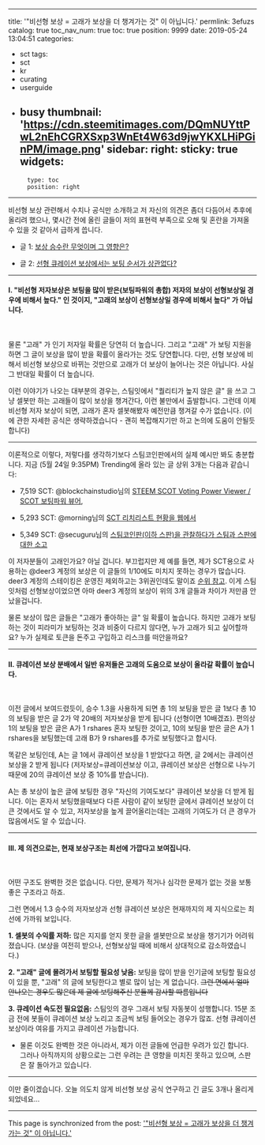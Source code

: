 
---
title: '"비선형 보상 = 고래가 보상을 더 챙겨가는 것" 이 아닙니다.'
permlink: 3efuzs
catalog: true
toc_nav_num: true
toc: true
position: 9999
date: 2019-05-24 13:04:51
categories:
- sct
tags:
- sct
- kr
- curating
- userguide
- busy
thumbnail: 'https://cdn.steemitimages.com/DQmNUYttPwL2nEhCGRXSxp3WnEt4W63d9jwYKXLHiPGinPM/image.png'
sidebar:
    right:
        sticky: true
widgets:
    -
        type: toc
        position: right
---


비선형 보상 관련해서 수치나 공식만 소개하고 저 자신의 의견은 좀더 다듬어서 추후에 올리려 했으나, 몇시간 전에 올린 글들이 저의 표현력 부족으로 오해 및 혼란을 가져올 수 있을 것 같아서 급하게 씁니다. 

* 글 1:  [보상 승수란 무엇이며 그 영향은?](https://www.steemcoinpan.com/sct/@glory7/1dwky)

* 글 2: [선형 큐레이션 보상에서는 보팅 순서가 상관없다?](https://www.steemcoinpan.com/sct/@glory7/3wv41g)

---

#### I. "비선형 저자보상은 보팅을 많이 받은(보팅파워의 총합) 저자의 보상이 선형보상일 경우에 비해서 높다." 인 것이지, "고래의 보상이 선형보상일 경우에 비해서 높다" 가 아닙니다.
<br>

물론 "고래" 가 인기 저자일 확률은 당연히 더 높습니다. 그리고 "고래" 가 보팅 지원을 하면 그 글이 보상을 많이 받을 확률이 올라가는 것도 당연합니다. 다만, 선형 보상에 비해서 비선형 보상으로 바뀌는 것만으로 고래가 더 보상이 늘어나는 것은 아닙니다. 사실 그 반대일 확률이 더 높습니다. 

이런 이야기가 나오는 대부분의 경우는, 스팀잇에서 "퀄리티가 높지 않은 글" 을 쓰고 그냥 셀봇만 하는 고래들이 많이 보상을 챙겨간다, 이런 불만에서 출발합니다. 그런데 이제 비선형 저자 보상이 되면, 고래가 혼자 셀봇해봤자 예전만큼 챙겨갈 수가 없습니다. (이에 관한 자세한 공식은 생략하겠습니다 - 괜히 복잡해지기만 하고 논의에 도움이 안될듯합니다)

---

이론적으로 이렇다, 저렇다를 생각하기보다 스팀코인판에서의 실제 예시만 봐도 충분합니다. 지금 (5월 24일 9:35PM) Trending에 올라 있는 글 상위 3개는 다음과 같습니다:

* 7,519 SCT: @blockchainstudio님의 [STEEM SCOT Voting Power Viewer / SCOT 보팅파워 뷰어](https://www.steemcoinpan.com/kr/@blockchainstudio/steem-scot-voting-power-viewer), 

* 5,293 SCT: @morning님의 [SCT 리치리스트 현황을 웹에서](https://www.steemcoinpan.com/sct/@morning/sct)

* 5,349 SCT: @secuguru님의 [스팀코인판(이하 스판)을 관찰하다가 스팀과 스판에 대한 소고](https://www.steemcoinpan.com/sct/@secuguru/3bhx1j)

이 저자분들이 고래인가요? 아닐 겁니다. 부끄럽지만 제 예를 들면, 제가 SCT용으로 사용하는 @deer3 계정의 보상은 이 글들의 1/10에도 미치지 못하는 경우가 많습니다. deer3 계정의 스테이킹은 운영진 제외하고는 3위권인데도 말이죠 [순위 참고](https://coin-on.com/rich). 이게 스팀잇처럼 선형보상이었으면 아마 deer3 계정의 보상이 위의 3개 글들과 차이가 저만큼 안 났을겁니다.

물론 보상이 많은 글들은 "고래가 좋아하는 글" 일 확률이 높습니다. 하지만 고래가 보팅하는 것이 피라미가 보팅하는 것과 비중이 다르지 않다면, 누가 고래가 되고 싶어할까요? 누가 실제로 토큰을 돈주고 구입하고 리스크를 떠안을까요?

---

#### II. 큐레이션 보상 분배에서 일반 유저들은 고래의 도움으로 보상이 올라갈 확률이 높습니다.
<br>

이전 글에서 보여드렸듯이, 승수 1.3을 사용하게 되면 총 1의 보팅을 받은 글 1보다 총 10의 보팅을 받은 글 2가 약 20배의 저자보상을 받게 됩니다 (선형이면 10배겠죠). 편의상 1의 보팅을 받은 글은 A가 1  rshares 혼자 보팅한 것이고, 10의 보팅을 받은 글은 A가 1 rshares을 보팅했는데 고래 B가 9 rshares를 추가로 보팅했다고 합시다. 

똑같은 보팅인데, A는 글 1에서 큐레이션 보상을 1 받았다고 하면, 글 2에서는 큐레이션 보상을 2 받게 됩니다 (저자보상=큐레이션보상 이고, 큐레이션 보상은 선형으로 나누기 때문에 20의 큐레이션 보상 중 10%를 받습니다).

A는 총 보상이 높은 글에 보팅한 경우 "자신의 기여도보다" 큐레이션 보상을 더 받게 됩니다. 이는 혼자서 보팅했을때보다 다른 사람이 같이 보팅한 글에서 큐레이션 보상이 더 큰 것에서도 알 수 있고, 저자보상을 높게 끌어올리는데는 고래의 기여도가 더 큰 경우가 많음에서도 알 수 있습니다.

---

#### III. 제 의견으로는, 현재 보상구조는 최선에 가깝다고 보여집니다.
<br>

어떤 구조도 완벽한 것은 없습니다. 다만, 문제가 적거나 심각한 문제가 없는 것을 보통 좋은 구조라고 하죠.

그런 면에서 1.3 승수의 저자보상과 선형 큐레이션 보상은 현재까지의 제 지식으로는 최선에 가까워 보입니다. 

**1. 셀봇의 수익률 저하:** 많은 지지를 얻지 못한 글을 셀봇만으로 보상을 챙기기가 어려워졌습니다. (보상을 여전히 받으나, 선형보상일 때에 비해서 상대적으로 감소하였습니다.)

**2. "고래" 글에 몰려가서 보팅할 필요성 낮음:** 보팅을 많이 받을 인기글에 보팅할 필요성이 있을 뿐, "고래" 의 글에 보팅한다고 별로 많이 남는 게 없습니다. ~~그런 면에서 얼마 안나오는 경우도 많은데 제 글에 보팅해주신 분들께 감사할 따름입니다~~

**3. 큐레이션 속도전 필요없음:** 스팀잇의 경우 그래서 보팅 자동봇이 성행합니다. 15분 조금 전에 봇들이 큐레이션 보상 노리고 조금씩 보팅 들어오는 경우가 많죠. 선형 큐레이션 보상이라 여유를 가지고 큐레이션 가능합니다.

* 물론 이것도 완벽한 것은 아니라서, 제가 이전 글들에 언급한 우려가 있긴 합니다. 그러나 아직까지의 상황으로는 그런 우려는 큰 영향을 미치진 못하고 있으며, 스판은 잘 돌아가고 있습니다. 

---

이만 줄이겠습니다. 오늘 의도치 않게 비선형 보상 공식 연구하고 긴 글도 3개나 올리게 되었네요...

- - -

This page is synchronized from the post: ['"비선형 보상 = 고래가 보상을 더 챙겨가는 것" 이 아닙니다.'](https://steemit.com/@glory7/3efuzs)
